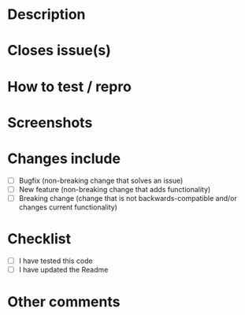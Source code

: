 # Description

# Closes issue(s)

# How to test / repro

# Screenshots

# Changes include

-   [ ] Bugfix (non-breaking change that solves an issue)
-   [ ] New feature (non-breaking change that adds functionality)
-   [ ] Breaking change (change that is not backwards-compatible and/or changes current functionality)

# Checklist

-   [ ] I have tested this code
-   [ ] I have updated the Readme

# Other comments

